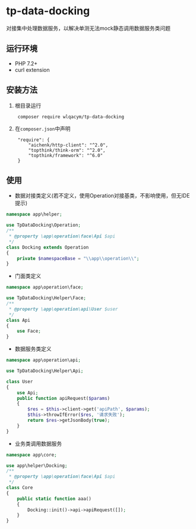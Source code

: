 # tp-data-docking
对接集中处理数据服务，以解决单测无法mock静态调用数据服务类问题

## 运行环境
- PHP 7.2+
- curl extension

## 安装方法
1. 根目录运行

        composer require wlqacym/tp-data-docking

2. 在`composer.json`中声明

        "require": {
            "aichenk/http-client": "^2.0",
            "topthink/think-orm": "^2.0",
            "topthink/framework": "^6.0"
        }



## 使用
- 数据对接类定义(若不定义，使用Operation对接基类，不影响使用，但无IDE提示)
```php
namespace app\helper;

use TpDataDocking\Operation;
/**
 * @property \app\operation\face\Api $api
 */
class Docking extends Operation
{
    private $namespaceBase = "\\app\\operation\\";
}
```

- 门面类定义
```php
namespace app\operation\face;

use TpDataDocking\Helper\Face;
/**
 * @property \app\operation\api\User $user
 */
class Api
{
    use Face;
}
```

- 数据服务类定义
```php
namespace app\operation\api;

use TpDataDocking\Helper\Api;

class User
{
    use Api;
    public function apiRequest($params)
    {
        $res = $this->client->get('apiPath', $params);
        $this->throwIfError($res, '请求失败');
        return $res->getJsonBody(true);
    }
}
```
- 业务类调用数据服务
```php
namespace app\core;

use app\helper\Docking;
/**
 * @property \app\operation\face\Api $api
 */
class Core
{
    public static function aaa()
    {
        Docking::init()->api->apiRequest([]);
    }
}
```
